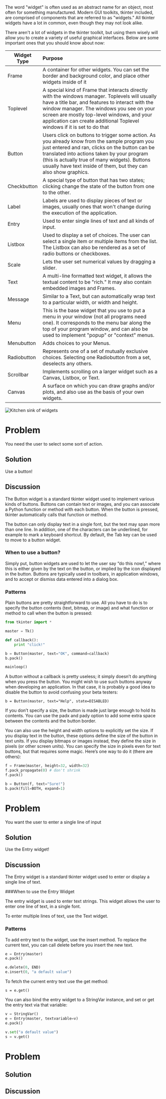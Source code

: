 The word "widget" is often used as an abstract name for an object, most often for something manufactured.
Modern GUI toolkits, tkinter included, are comprised of components that are referred to as "widgets."
All tkinter widgets have a lot in common, even though they may not look alike.

There aren't a lot of widgets in the tkinter toolkit, but using them wisely will allow you to create a variety of
useful graphical interfaces. Below are some important ones that you should know about now:

| Widget Type| Purpose|
|---|:--|
|Frame	|A container for other widgets. You can set the border and background color, and place other widgets inside of it|
|Toplevel	|A special kind of Frame that interacts directly with the windows manager. Toplevels will usually have a title bar, and features to interact with the window manager. The windows you see on your screen are mostly top-level windows, and your application can create additional Toplevel windows if it is set to do that|
|Button	|Users click on buttons to trigger some action. As you already know from the sample program you just entered and ran, clicks on the button can be translated into actions taken by your program (this is actually true of many widgets). Buttons usually have text inside of them, but they can also show graphics.|
|Checkbutton	|A special type of button that has two states; clicking change the state of the button from one to the other.|
|Label	|Labels are used to display pieces of text or images, usually ones that won't change during the execution of the application.|
|Entry	|Used to enter single lines of text and all kinds of input.|
|Listbox	|Used to display a set of choices. The user can select a single item or multiple items from the list. The Listbox can also be rendered as a set of radio buttons or checkboxes.|
|Scale	|Lets the user set numerical values by dragging a slider.|
|Text	|A multi-line formatted text widget, it allows the textual content to be "rich." It may also contain embedded images and Frames.|
|Message	|Similar to a Text, but can automatically wrap text to a particular width, or width and height.|
|Menu	|This is the base widget that you use to put a menu in your window (not all programs need one). It corresponds to the menu bar along the top of your program window, and can also be used to implement "popup" or "context" menus.|
|Menubutton	|Adds choices to your Menus.|
|Radiobutton	|Represents one of a set of mutually exclusive choices. Selecting one Radiobutton from a set, deselects any others.|
|Scrollbar	|Implements scrolling on a larger widget such as a Canvas, Listbox, or Text.|
|Canvas	|A surface on which you can draw graphs and/or plots, and also use as the basis of your own widgets.|

![Kitchen sink of widgets](https://github.com/carteras/testing/blob/master/Python/GUI/GUIElements/Widgets/kitchenSink.png)

# Problem

You need the user to select some sort of action.

## Solution

Use a button!

## Discussion

The Button widget is a standard tkinter widget used to implement various kinds of buttons. Buttons can contain text or images, and you can associate a Python function or method with each button. When the button is pressed, tkinter automatically calls that function or method.

The button can only display text in a single font, but the text may span more than one line. In addition, one of the characters can be underlined, for example to mark a keyboard shortcut. By default, the Tab key can be used to move to a button widget.

### When to use a button?

Simply put, button widgets are used to let the user say “do this now!,” where this is either given by the text on the button, or implied by the icon displayed in the button. Buttons are typically used in toolbars, in application windows, and to accept or dismiss data entered into a dialog box.

### Patterns

Plain buttons are pretty straightforward to use. All you have to do is to specify the button contents (text, bitmap, or image) and what function or method to call when the button is pressed:

```python
from tkinter import *

master = Tk()

def callback():
    print "click!"

b = Button(master, text="OK", command=callback)
b.pack()

mainloop()
```

A button without a callback is pretty useless; it simply doesn’t do anything when you press the button. You might wish to use such buttons anyway when developing an application. In that case, it is probably a good idea to disable the button to avoid confusing your beta testers:

`b = Button(master, text="Help", state=DISABLED)`

If you don’t specify a size, the button is made just large enough to hold its contents. You can use the padx and pady option to add some extra space between the contents and the button border.

You can also use the height and width options to explicitly set the size. If you display text in the button, these options define the size of the button in text units. If you display bitmaps or images instead, they define the size in pixels (or other screen units). You can specify the size in pixels even for text buttons, but that requires some magic. Here’s one way to do it (there are others):

```python
f = Frame(master, height=32, width=32)
f.pack_propagate(0) # don't shrink
f.pack()

b = Button(f, text="Sure!")
b.pack(fill=BOTH, expand=1)
```

# Problem

You want the user to enter a single line of input

## Solution

Use the Entry widget!

## Discussion

The Entry widget is a standard tkinter widget used to enter or display a single line of text.

###When to use the Entry Widget

The entry widget is used to enter text strings. This widget allows the user to enter one line of text, in a single font.

To enter multiple lines of text, use the Text widget.

### Patterns

To add entry text to the widget, use the insert method. To replace the current text, you can call delete before you insert the new text.
```python
e = Entry(master)
e.pack()

e.delete(0, END)
e.insert(0, "a default value")
```

To fetch the current entry text use the get method:

`s = e.get()`

You can also bind the entry widget to a StringVar instance, and set or get the entry text via that variable:

```python
v = StringVar()
e = Entry(master, textvariable=v)
e.pack()

v.set("a default value")
s = v.get()
```

# Problem

## Solution

## Discussion
